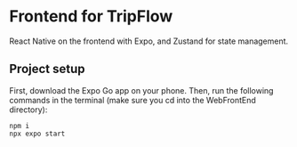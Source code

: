 # Frontend for TripFlow

React Native on the frontend with Expo, and Zustand for state management.

## Project setup

First, download the Expo Go app on your phone. Then, run the following commands in the terminal (make sure you cd into the WebFrontEnd directory):

```
npm i
npx expo start
```
